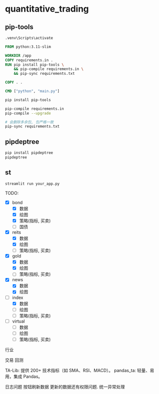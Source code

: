 # quantitative_trading

## pip-tools

```cmd
.venv\Scripts\activate
```


```dockerfile
FROM python:3.11-slim

WORKDIR /app
COPY requirements.in .
RUN pip install pip-tools \
    && pip-compile requirements.in \
    && pip-sync requirements.txt

COPY . .

CMD ["python", "main.py"]

```



```bash
pip install pip-tools

pip-compile requirements.in
pip-compile --upgrade

# 会删除多余包, 包严格一致
pip-sync requirements.txt


```

## pipdeptree

```bash
pip install pipdeptree
pipdeptree
```



## st
```bash
streamlit run your_app.py

```

TODO:

- [x] bond
  - [x] 数据
  - [x] 绘图
  - [x] 策略(指标, 买卖)
  - [ ] 国债
- [x] reits
  - [x] 数据
  - [x] 绘图
  - [ ] 策略(指标, 买卖)
- [x] gold
  - [x] 数据
  - [x] 绘图
  - [ ] 策略(指标, 买卖)
- [x] news
  - [x] 数据
  - [x] 绘图
- [ ] index
  - [x] 数据
  - [ ] 绘图
  - [ ] 策略(指标, 买卖)
- [ ] virtual
  - [ ] 数据
  - [ ] 绘图
  - [ ] 策略(指标, 买卖)

行业

交易
回测



TA-Lib: 提供 200+ 技术指标（如 SMA、RSI、MACD）。
pandas_ta: 轻量、易用，集成 Pandas。





日志问题
按钮刷新数据
更新的数据还有权限问题.
统一异常处理


